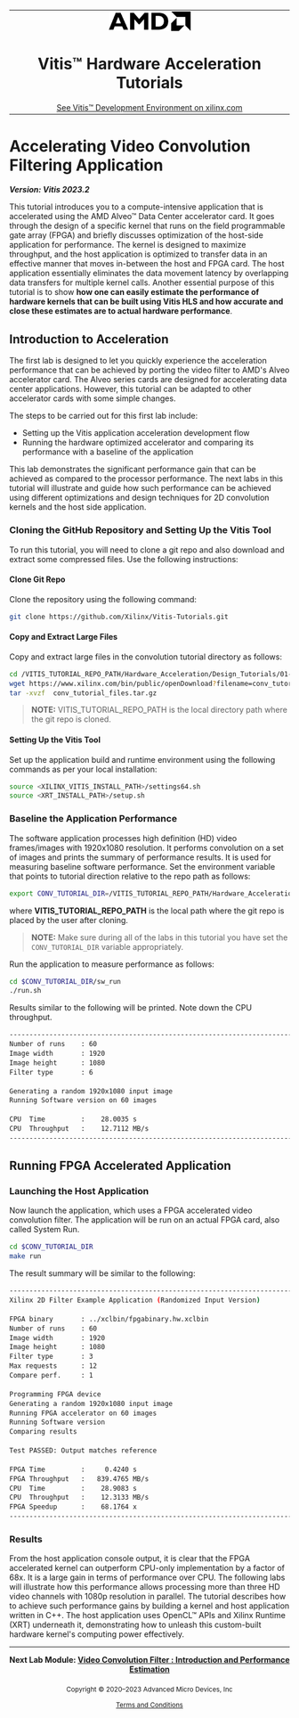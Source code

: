 <table class="sphinxhide" width="100%">
 <tr width="100%">
    <td align="center"><img src="https://raw.githubusercontent.com/Xilinx/Image-Collateral/main/xilinx-logo.png" width="30%"/><h1>Vitis™ Hardware Acceleration Tutorials</h1>
    <a href="https://www.xilinx.com/products/design-tools/vitis.html">See Vitis™ Development Environment on xilinx.com</a>
    </td>
 </tr>
</table>

# Accelerating Video Convolution Filtering Application

***Version: Vitis 2023.2***

This tutorial introduces you to a compute-intensive application that is accelerated using the AMD Alveo™ Data Center accelerator card. It goes through the design of a specific kernel that runs on the field programmable gate array (FPGA) and briefly discusses optimization of the host-side application for performance. The kernel is designed to maximize throughput, and the host application is optimized to transfer data in an effective manner that moves in-between the host and FPGA card. The host application essentially eliminates the data movement latency by overlapping data transfers for multiple kernel calls. Another essential purpose of this tutorial is to show **how one can easily estimate the performance of hardware kernels that can be built using Vitis HLS and how accurate and close these estimates are to actual hardware performance**.

## Introduction to Acceleration

The first lab is designed to let you quickly experience the acceleration performance that can be achieved by porting the video filter to AMD's Alveo accelerator card. The Alveo series cards are designed for accelerating data center applications. However, this tutorial can be adapted to other accelerator cards with some simple changes.

 The steps to be carried out for this first lab include:

- Setting up the Vitis application acceleration development flow
- Running the hardware optimized accelerator and comparing its performance with a baseline of the application

This lab demonstrates the significant performance gain that can be achieved as compared to the processor performance. The next labs in this tutorial will illustrate and guide how such performance can be achieved using different optimizations and design techniques for 2D convolution kernels and the host side application.

### Cloning the GitHub Repository and Setting Up the Vitis Tool

To run this tutorial, you will need to clone a git repo and also download and extract some compressed files. Use the following instructions:

#### Clone Git Repo

Clone the repository using the following command:

```bash
git clone https://github.com/Xilinx/Vitis-Tutorials.git
```

#### Copy and Extract Large Files

Copy and extract large files in the convolution tutorial directory as follows:

```bash
cd /VITIS_TUTORIAL_REPO_PATH/Hardware_Acceleration/Design_Tutorials/01-convolution-tutorial
wget https://www.xilinx.com/bin/public/openDownload?filename=conv_tutorial_files.tar.gz -O conv_tutorial_files.tar.gz
tar -xvzf  conv_tutorial_files.tar.gz
```

>**NOTE:** VITIS_TUTORIAL_REPO_PATH is the local directory path where the git repo is cloned.

#### Setting Up the Vitis Tool

Set up the application build and runtime environment using the following commands as per your local installation:

```bash
source <XILINX_VITIS_INSTALL_PATH>/settings64.sh
source <XRT_INSTALL_PATH>/setup.sh
```

### Baseline the Application Performance

The software application processes high definition (HD) video frames/images with 1920x1080 resolution. It performs convolution on a set of images and prints the summary of performance results. It is used for measuring baseline software performance. Set the environment variable that points to tutorial direction relative to the repo path as follows:

```bash
export CONV_TUTORIAL_DIR=/VITIS_TUTORIAL_REPO_PATH/Hardware_Acceleration/Design_Tutorials/01-convolution-tutorial
```

where **VITIS_TUTORIAL_REPO_PATH** is the local path where the git repo is placed by the user after cloning.

  >**NOTE:** Make sure during all of the labs in this tutorial you have set the `CONV_TUTORIAL_DIR` variable appropriately.

Run the application to measure performance as follows:

```bash
cd $CONV_TUTORIAL_DIR/sw_run
./run.sh 
```

Results similar to the following will be printed. Note down the CPU throughput.

```bash
----------------------------------------------------------------------------
Number of runs    : 60
Image width       : 1920
Image height      : 1080
Filter type       : 6

Generating a random 1920x1080 input image
Running Software version on 60 images

CPU  Time         :    28.0035 s
CPU  Throughput   :    12.7112 MB/s
----------------------------------------------------------------------------
```

## Running FPGA Accelerated Application

### Launching the Host Application

Now launch the application, which uses a FPGA accelerated video convolution filter. The application will be run on an actual FPGA card, also called System Run.

```bash
cd $CONV_TUTORIAL_DIR
make run
```

The result summary will be similar to the following:

```bash
----------------------------------------------------------------------------
Xilinx 2D Filter Example Application (Randomized Input Version)

FPGA binary       : ../xclbin/fpgabinary.hw.xclbin
Number of runs    : 60
Image width       : 1920
Image height      : 1080
Filter type       : 3
Max requests      : 12
Compare perf.     : 1

Programming FPGA device
Generating a random 1920x1080 input image
Running FPGA accelerator on 60 images
Running Software version
Comparing results

Test PASSED: Output matches reference

FPGA Time         :     0.4240 s
FPGA Throughput   :   839.4765 MB/s
CPU  Time         :    28.9083 s
CPU  Throughput   :    12.3133 MB/s
FPGA Speedup      :    68.1764 x
----------------------------------------------------------------------------
```

### Results

 From the host application console output, it is clear that the FPGA accelerated kernel can outperform CPU-only implementation by a factor of 68x. It is a large gain in terms of performance over CPU. The following labs will illustrate how this performance allows processing more than three HD video channels with 1080p resolution in parallel. The tutorial describes how to achieve such performance gains by building a kernel and host application written in C++.  The host application uses OpenCL™ APIs and Xilinx Runtime (XRT) underneath it, demonstrating how to unleash this custom-built hardware kernel's computing power effectively.

---------------------------------------

<p align="center"><b>
Next Lab Module: <a href="./lab1_app_introduction_performance_estimation.md">Video Convolution Filter : Introduction and Performance Estimation</a>
 </b></p>

<p class="sphinxhide" align="center"><sub>Copyright © 2020–2023 Advanced Micro Devices, Inc</sub></p>

<p class="sphinxhide" align="center"><sup><a href="https://www.amd.com/en/corporate/copyright">Terms and Conditions</a></sup></p>
